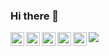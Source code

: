 ### Hi there 👋
<a href="https://www.linkedin.com/in/257ramanrb/">
  <img align="left" alt="Raman Bhadauria | LinkedIn" width="22px" src="https://cdn.jsdelivr.net/npm/simple-icons@v3/icons/linkedin.svg" />
</a>
<a href="https://twitter.com/raman_rb7">
  <img align="left" alt="Raman Bhadauria | Twitter" width="22px" src="https://cdn.jsdelivr.net/npm/simple-icons@v3/icons/twitter.svg" />
</a>
<a href="https://www.hackerrank.com/raman_257">
  <img align="left" alt="Raman Bhadauria | HackerRank" width="22px" src="https://cdn.jsdelivr.net/npm/simple-icons@v3/icons/hackerrank.svg" />
</a>
<a href="https://auth.geeksforgeeks.org/user/raman_257/profile">
  <img align="left" alt="Raman Bhadauria | GeeksForGeeks" width="22px" src="https://cdn.jsdelivr.net/npm/simple-icons@v3/icons/geeksforgeeks.svg" />
</a>
<a href="https://medium.com/@257ramanrb">
  <img align="left" alt="Raman Bhadauria | Medium" width="22px" src="https://cdn.jsdelivr.net/npm/simple-icons@v3/icons/medium.svg" />
</a>

![](https://visitor-badge.glitch.me/badge?page_id=257ramanrb.257ramanrb)

<br>

<!--
**257ramanrb/257ramanrb** is a ✨ _special_ ✨ repository because its `README.md` (this file) appears on your GitHub profile.

Here are some ideas to get you started:

- 🔭 I’m currently working on ...
- 🌱 I’m currently learning ...
- 👯 I’m looking to collaborate on ...
- 🤔 I’m looking for help with ...
- 💬 Ask me about ...
- 📫 How to reach me: ...
- 😄 Pronouns: ...
- ⚡ Fun fact: ...
-->
